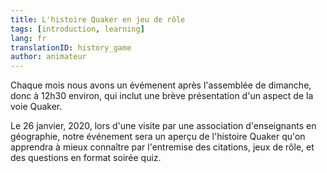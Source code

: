```yaml
---
title: L'histoire Quaker en jeu de rôle
tags: [introduction, learning]
lang: fr
translationID: history_game
author: animateur
---
```

Chaque mois nous avons un évémenent après l'assemblée de dimanche, donc à 12h30 environ, qui inclut une brève présentation d'un aspect de la voie Quaker.

Le 26 janvier, 2020, lors d'une visite par une association d'enseignants en géographie, notre événement sera un aperçu de l'histoire Quaker qu'on apprendra à mieux connaître par l'entremise des citations, jeux de rôle, et des questions en format soirée quiz.
